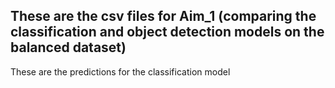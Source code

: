 ## These are the csv files for Aim_1 (comparing the classification and object detection models on the balanced dataset)
These are the predictions for the classification model
